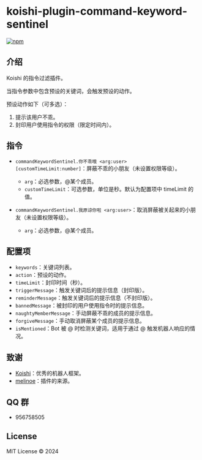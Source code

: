 # koishi-plugin-command-keyword-sentinel

[![npm](https://img.shields.io/npm/v/koishi-plugin-command-keyword-sentinel?style=flat-square)](https://www.npmjs.com/package/koishi-plugin-command-keyword-sentinel)

## 介绍

Koishi 的指令过滤插件。

当指令参数中包含预设的关键词，会触发预设的动作。

预设动作如下（可多选）：

1. 提示该用户不乖。
2. 封印用户使用指令的权限（限定时间内）。

## 指令

- `commandKeywordSentinel.你不乖哦 <arg:user> [customTimeLimit:number]`：屏蔽不乖的小朋友（未设置权限等级）。

  - `arg`：必选参数，@某个成员。
  - `customTimeLimit`：可选参数，单位是秒。默认为配置项中 timeLimit 的值。

- `commandKeywordSentinel.我原谅你啦 <arg:user>`：取消屏蔽被关起来的小朋友（未设置权限等级）。
  - `arg`：必选参数，@某个成员。

## 配置项

- `keywords`：关键词列表。
- `action`：预设的动作。
- `timeLimit`：封印时间（秒）。
- `triggerMessage`：触发关键词后的提示信息（封印版）。
- `reminderMessage`：触发关键词后的提示信息（不封印版）。
- `bannedMessage`：被封印的用户使用指令时的提示信息。
- `naughtyMemberMessage`：手动屏蔽不乖的成员的提示信息。
- `forgiveMessage`：手动取消屏蔽某个成员的提示信息。
- `isMentioned`：Bot 被 @ 时检测关键词，适用于通过 @ 触发机器人响应的情况。

## 致谢

- [Koishi](https://koishi.chat/)：优秀的机器人框架。
- [melinoe](https://forum.koishi.xyz/t/topic/4578)：插件的来源。

## QQ 群

- 956758505

## License

MIT License © 2024

